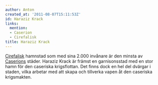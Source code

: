 ```yaml
---
author: Anton
created_at: '2011-08-07T15:11:53Z'
id: Haraziz Krack
links:
  mention:
  - Caserion
  - Cirefalisk
title: Haraziz Krack
---
```


[Cirefalisk] hamnstad som med sina 2.000 invånare är den minsta av [Caserions] städer. Haraziz Krack
är främst en garnisonsstad med en stor hamn för den caseriska krigsflottan. Det finns dock en hel
del dvärgar i staden, vilka arbetar med att skapa och tillverka vapen åt den caseriska krigsmakten.

  [Cirefalisk]: Cirefalisk
  [Caserions]: Caserion

